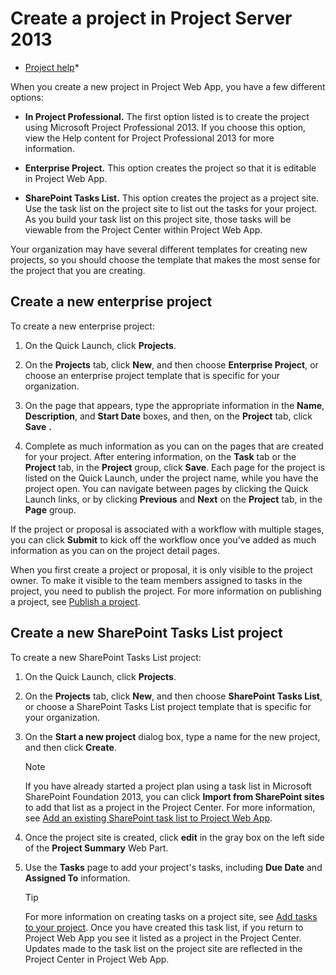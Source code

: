 
# Create a project in Project Server 2013

 * [Project help](afac1e38-1219-4a88-bd22-81534778d528.md)* 
  
    
    

When you create a new project in Project Web App, you have a few different options:
- **In Project Professional.** The first option listed is to create the project using Microsoft Project Professional 2013. If you choose this option, view the Help content for Project Professional 2013 for more information.
    
  
- **Enterprise Project.** This option creates the project so that it is editable in Project Web App.
    
  
- **SharePoint Tasks List.** This option creates the project as a project site. Use the task list on the project site to list out the tasks for your project. As you build your task list on this project site, those tasks will be viewable from the Project Center within Project Web App.
    
  
Your organization may have several different templates for creating new projects, so you should choose the template that makes the most sense for the project that you are creating.
## Create a new enterprise project
<a name="__top"> </a>

To create a new enterprise project:
  
    
    

1. On the Quick Launch, click **Projects**.
    
  
2. On the **Projects** tab, click **New**, and then choose **Enterprise Project**, or choose an enterprise project template that is specific for your organization.
    
  
3. On the page that appears, type the appropriate information in the **Name**, **Description**, and **Start Date** boxes, and then, on the **Project** tab, click **Save** **.**
    
  
4. Complete as much information as you can on the pages that are created for your project. After entering information, on the **Task** tab or the **Project** tab, in the **Project** group, click **Save**. Each page for the project is listed on the Quick Launch, under the project name, while you have the project open. You can navigate between pages by clicking the Quick Launch links, or by clicking **Previous** and **Next** on the **Project** tab, in the **Page** group.
    
  
If the project or proposal is associated with a workflow with multiple stages, you can click **Submit** to kick off the workflow once you've added as much information as you can on the project detail pages.
  
    
    
When you first create a project or proposal, it is only visible to the project owner. To make it visible to the team members assigned to tasks in the project, you need to publish the project. For more information on publishing a project, see  [Publish a project](b4c7593d-0844-4d28-bf2c-5ddff2498e33.md).
  
    
    

## Create a new SharePoint Tasks List project
<a name="__top"> </a>

To create a new SharePoint Tasks List project:
  
    
    

1. On the Quick Launch, click **Projects**. 
    
  
2. On the **Projects** tab, click **New**, and then choose **SharePoint Tasks List**, or choose a SharePoint Tasks List project template that is specific for your organization.
    
  
3. On the **Start a new project** dialog box, type a name for the new project, and then click **Create**.
    
    > [!NOTE]
      >  If you have already started a project plan using a task list in Microsoft SharePoint Foundation 2013, you can click **Import from SharePoint sites** to add that list as a project in the Project Center. For more information, see [Add an existing SharePoint task list to Project Web App](6f7b8294-2284-43ed-be4b-a8480f472674.md). 
4. Once the project site is created, click **edit** in the gray box on the left side of the **Project Summary** Web Part.
    
  
5. Use the **Tasks** page to add your project's tasks, including **Due Date** and **Assigned To** information.
    
    > [!TIP]
      >  For more information on creating tasks on a project site, see [Add tasks to your project](http://technet.microsoft.com/library/207fa4b6-8bea-4066-a805-9a46f65a6546%28Office.14%29.aspx). 
Once you have created this task list, if you return to Project Web App you see it listed as a project in the Project Center. Updates made to the task list on the project site are reflected in the Project Center in Project Web App.
  
    
    
